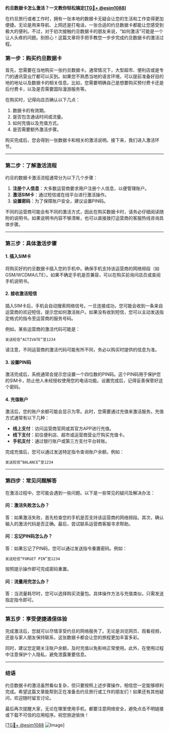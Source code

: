 **约旦数据卡怎么激活？一文教你轻松搞定[[TG💪+ @esim1088](https://t.me/s/esim1088)]**

在约旦旅行或者工作时，拥有一张本地的数据卡无疑会让您的生活和工作变得更加便捷。无论是用来导航、上网还是打电话，一张合适的约旦数据卡都能让您感受到极大的便利。不过，对于初次接触约旦数据卡的朋友来说，“如何激活”可能是一个让人头疼的问题。别担心！这篇文章将手把手教您一步步完成约旦数据卡的激活过程。

### **第一步：购买约旦数据卡**

首先，您需要在当地购买一张约旦数据卡。通常情况下，大型超市、便利店或是专门的通讯营业厅都可以买到。如果您不熟悉当地的语言环境，可以提前准备好目的地的地址以及数据卡的相关信息。比如，您需要明确自己是想要购买预付费卡还是后付费卡，以及是否需要国际漫游服务等。

在购买时，记得向店员确认以下几点：
1. 数据卡的有效期。
2. 是否包含通话时间或流量。
3. 如何充值以及充值方式。
4. 是否需要额外激活步骤。

购买完成后，您会得到一张数据卡和相关的激活说明。接下来，我们进入激活环节。

---

### **第二步：了解激活流程**

约旦的数据卡激活流程通常分为以下几个步骤：
1. **注册个人信息**：大多数运营商要求用户注册个人信息，以便管理账户。
2. **激活SIM卡**：通过短信或在线平台进行激活操作。
3. **设置密码**：为了保障账户安全，建议设置PIN码。

不同的运营商可能会有不同的激活方式，因此在购买数据卡时，请务必仔细阅读随附的说明书。如果说明书内容不够清晰，也可以直接拨打运营商的客服热线咨询具体步骤。

---

### **第三步：具体激活步骤**

#### **1. 插入SIM卡**
将购买好的约旦数据卡插入您的手机中。确保手机支持该运营商的网络频段（如GSM/WCDMA/LTE）。如果不确定手机是否兼容，可以在购买前询问店员或查阅手机说明书。

#### **2. 接收激活短信**
插入SIM卡后，手机会自动搜索网络信号。一旦连接成功，您可能会收到一条来自运营商的欢迎短信，提示您如何激活账户。如果没有收到短信，您可以主动发送指定格式的指令至运营商的服务号码。

例如，某些运营商的激活代码可能是：
```
发送短信“ACTIVATE”至1234
```
请注意，不同运营商的激活代码可能有所不同，务必以购买时提供的信息为准。

#### **3. 设置PIN码**
激活完成后，系统通常会提示您设置一个四位数的PIN码。这个PIN码用于保护您的SIM卡，防止他人未经授权使用您的电话功能。设置完成后，记得妥善保管好这个密码。

#### **4. 充值账户**
激活后，您的账户余额可能会显示为零。此时，您需要通过充值来激活服务。充值方式通常有以下几种：
- **线上支付**：访问运营商官网或其官方APP进行充值。
- **线下支付**：前往便利店、超市或运营商营业厅购买充值卡。
- **手机支付**：通过银行账户或第三方支付平台转账。

完成充值后，您可以通过发送特定指令查询账户余额。例如：
```
发送短信“BALANCE”至1234
```

---

### **第四步：常见问题解答**

在激活过程中，您可能会遇到一些问题。以下是一些常见的疑问及解决办法：

#### **问：激活失败怎么办？**
答：如果激活失败，首先检查您的手机是否支持该运营商的网络频段。其次，确认输入的激活代码是否正确。最后，尝试联系运营商客服寻求帮助。

#### **问：忘记PIN码怎么办？**
答：如果忘记了PIN码，您可以通过发送指令重置密码。例如：
```
发送短信“FORGET PIN”至1234
```
按照提示操作即可完成密码重置。

#### **问：流量用完怎么办？**
答：当流量耗尽时，您可以选择购买流量包。具体操作方法与充值类似，只需发送指定指令即可。

---

### **第五步：享受便捷通信体验**

完成激活后，您就可以尽情享受约旦的网络服务了。无论是浏览网页、观看视频，还是与家人朋友保持联系，这张数据卡都会让您的旅程更加丰富多彩。

同时，建议您定期关注账户余额，及时充值以免影响正常使用。此外，在使用过程中注意保护个人隐私，避免泄露重要信息。

---

### **结语**

约旦数据卡的激活虽然看似复杂，但只要按照上述步骤操作，相信您一定能够顺利完成。希望这篇文章能帮到正在准备去约旦旅行或工作的朋友们！如果还有其他疑问，欢迎随时留言讨论。

最后再次提醒大家，无论在哪里使用手机，都要注意网络安全，避免点击不明链接或下载不可信的应用程序。祝您旅途愉快！

[[TG💪+ @esim1088](https://t.me/s/esim1088) ![Image](https://i.postimg.cc/4NQfJmqS/Snipaste-2025-05-13-00-14-12.png)]
